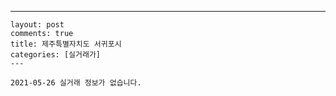 ---
    layout: post
    comments: true
    title: 제주특별자치도 서귀포시
    categories: [실거래가]
    ---

    2021-05-26 실거래 정보가 없습니다.

    